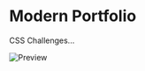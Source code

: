 # Modern Portfolio

CSS Challenges...

![Preview](https://gyazo.com/9b7335b149273d195b13d7ec0c2682a0)
